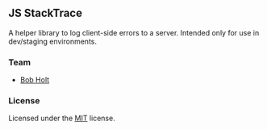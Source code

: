 ## JS StackTrace

A helper library to log client-side errors to a server. Intended only for use in dev/staging environments.

### Team

* [Bob Holt](http://github.com/bobholt)

### License

Licensed under the [MIT](https://github.com/bobholt/stacktrace/tree/master/LICENSE.md) license.
